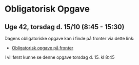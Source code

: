 <!-- JS use if these pages are used as githubpages. can be deleted if used elsewhere -->
<script src="https://code.jquery.com/jquery-3.2.1.min.js"></script>
<script src="script.js"></script>

# Obligatorisk Opgave 

## Uge 42, torsdag d. 15/10 (8:45 - 15:30)

Dagens obligatoriske opgave kan i finde på fronter via dette link:

* [Obligatorisk opgave på fronter](https://kea-fronter.itslearning.com/LearningToolElement/ViewLearningToolElement.aspx?LearningToolElementId=798580)

I vil først kunne se denne opgave torsdag d. 15. kl 8:45



